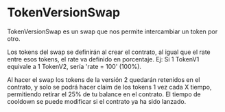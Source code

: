 # TokenVersionSwap
TokenVersionSwap es un swap que nos permite intercambiar un token por otro.

Los tokens del swap se definirán al crear el contrato, al igual que el rate entre esos tokens, el rate va definido en porcentaje. Ej: Si 1 TokenV1 equivale a 1 TokenV2, 
sería 'rate = 100' (100%).

Al hacer el swap los tokens de la versión 2 quedarán retenidos en el contrato, y solo se podrá hacer claim de los tokens 1 vez cada X tiempo, permitiendo retirar el 25% de tu balance
en el contrato. El tiempo de cooldown se puede modificar si el contrato ya ha sido lanzado.
